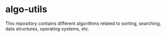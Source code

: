# algo-utils

This repository contains different algorithms related to sorting, searching, data structures, operating systems, etc.
